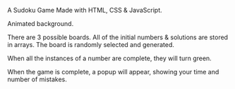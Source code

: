 A Sudoku Game
Made with HTML, CSS & JavaScript.

Animated background.

There are 3 possible boards.
All of the initial numbers & solutions are stored in arrays.
The board is randomly selected and generated.

When all the instances of a number are complete, they will turn green.

When the game is complete, a popup will appear, showing your time and number of mistakes.
